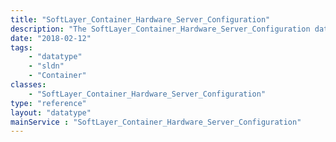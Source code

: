 ```yaml
---
title: "SoftLayer_Container_Hardware_Server_Configuration"
description: "The SoftLayer_Container_Hardware_Server_Configuration data type contains information relating to a server's item price information, and hard drive partition information. "
date: "2018-02-12"
tags:
    - "datatype"
    - "sldn"
    - "Container"
classes:
    - "SoftLayer_Container_Hardware_Server_Configuration"
type: "reference"
layout: "datatype"
mainService : "SoftLayer_Container_Hardware_Server_Configuration"
---
```

